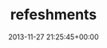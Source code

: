 ---
title:		"refeshments"
type:		"photos"
mediatype:		"upload"
location:		"TBC"
date:		"2013-11-27 21:25:45+00:00"
album:		"events"
filename:		"refeshments.md"
series:		""
cl_public_id:		"events/refeshments"
cl_version:		1497002647
format:		"tiff"
bytes:		7818936
width:		2560
height:		1440
colours:
- "#D8DBC8"
- "#332D1E"
- "#042901"
- "#35352B"
- "#21341A"
- "#262A1B"
- "#725C36"
- "#7F816B"
- "#250F02"
- "#0C7B05"
- "#D78C6B"
- "#487539"
- "#2C1D06"
- "#ED251A"
- "#DDD0C1"
- "#EF6E5F"
- "#D3591B"
- "#C5A663"
- "#C9D5C6"
- "#2F1F14"
- "#82543A"
- "#6A7C47"
- "#783408"
- "#7C784E"
- "#32C804"
- "#1E2B04"
- "#2D332E"
- "#161A25"
- "#88D904"
- "#7B7363"
- "#7A530D"
- "#7F8353"
exposure_mode:		"Auto"
program:		"Aperture-priority AE"
aperture:		"4.5"
focal_length:		"200.0 mm"
iso:		"1000"
shutter_speed:		"1/30"
metering:		"Multi-segment"
flash:		"Off, Did not fire"
white_balance:		"Custom"
colour_temp:		"2900"
has_crop:		"false"
orientation:		"Horizontal (normal)"
camera_model:		"NIKON D800"
lens_info:		"70-200mm f/2.8"
artist:		"No artist info"
x_resolution:		"300"
y_resolution:		"300"
---